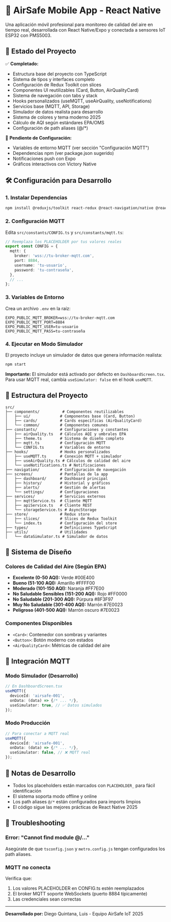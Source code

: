 # 📱 AirSafe Mobile App - React Native

Una aplicación móvil profesional para monitoreo de calidad del aire en tiempo real, desarrollada con React Native/Expo y conectada a sensores IoT ESP32 con PMS5003.

## 🚀 Estado del Proyecto

✅ **Completado:**
- Estructura base del proyecto con TypeScript
- Sistema de tipos y interfaces completo
- Configuración de Redux Toolkit con slices
- Componentes UI reutilizables (Card, Button, AirQualityCard)
- Sistema de navegación con tabs y stack
- Hooks personalizados (useMQTT, useAirQuality, useNotifications)
- Servicios base (MQTT, API, Storage)
- Simulador de datos realista para desarrollo
- Sistema de colores y tema moderno 2025
- Cálculo de AQI según estándares EPA/OMS
- Configuración de path aliases (@/*)

🔧 **Pendiente de Configuración:**
- Variables de entorno MQTT (ver sección "Configuración MQTT")
- Dependencias npm (ver package.json sugerido)
- Notificaciones push con Expo
- Gráficos interactivos con Victory Native

## 🛠️ Configuración para Desarrollo

### 1. Instalar Dependencias

```bash
npm install @reduxjs/toolkit react-redux @react-navigation/native @react-navigation/bottom-tabs @react-navigation/stack react-native-screens react-native-safe-area-context @react-native-async-storage/async-storage expo-notifications
```

### 2. Configuración MQTT

Edita `src/constants/CONFIG.ts` y `src/constants/mqtt.ts`:

```typescript
// Reemplaza los PLACEHOLDER por tus valores reales
export const CONFIG = {
  mqtt: {
    broker: 'wss://tu-broker-mqtt.com',
    port: 8884,
    username: 'tu-usuario',
    password: 'tu-contraseña',
  },
  // ...
};
```

### 3. Variables de Entorno

Crea un archivo `.env` en la raíz:

```env
EXPO_PUBLIC_MQTT_BROKER=wss://tu-broker-mqtt.com
EXPO_PUBLIC_MQTT_PORT=8884
EXPO_PUBLIC_MQTT_USER=tu-usuario
EXPO_PUBLIC_MQTT_PASS=tu-contraseña
```

### 4. Ejecutar en Modo Simulador

El proyecto incluye un simulador de datos que genera información realista:

```bash
npm start
```

**Importante:** El simulador está activado por defecto en `DashboardScreen.tsx`. Para usar MQTT real, cambia `useSimulator: false` en el hook `useMQTT`.

## 📁 Estructura del Proyecto

```
src/
├── components/          # Componentes reutilizables
│   ├── ui/             # Componentes base (Card, Button)
│   ├── cards/          # Cards específicas (AirQualityCard)
│   └── common/         # Componentes comunes
├── constants/          # Configuraciones y constantes
│   ├── airQuality.ts   # Cálculos AQI y umbrales EPA
│   ├── theme.ts        # Sistema de diseño completo
│   ├── mqtt.ts         # Configuración MQTT
│   └── CONFIG.ts       # Variables de entorno
├── hooks/              # Hooks personalizados
│   ├── useMQTT.ts      # Conexión MQTT + simulador
│   ├── useAirQuality.ts # Cálculos de calidad del aire
│   └── useNotifications.ts # Notificaciones
├── navigation/         # Configuración de navegación
├── screens/            # Pantallas de la app
│   ├── dashboard/      # Dashboard principal
│   ├── history/        # Historial y gráficos
│   ├── alerts/         # Gestión de alertas
│   └── settings/       # Configuraciones
├── services/           # Servicios externos
│   ├── mqttService.ts  # Cliente MQTT
│   ├── apiService.ts   # Cliente REST
│   └── storageService.ts # AsyncStorage
├── store/              # Redux store
│   ├── slices/         # Slices de Redux Toolkit
│   └── index.ts        # Configuración del store
├── types/              # Definiciones TypeScript
├── utils/              # Utilidades
│   └── dataSimulator.ts # Simulador de datos
```

## 🎨 Sistema de Diseño

### Colores de Calidad del Aire (Según EPA)
- **Excelente (0-50 AQI):** Verde #00E400
- **Bueno (51-100 AQI):** Amarillo #FFFF00
- **Moderado (101-150 AQI):** Naranja #FF7E00
- **No Saludable Sensibles (151-200 AQI):** Rojo #FF0000
- **No Saludable (201-300 AQI):** Púrpura #8F3F97
- **Muy No Saludable (301-400 AQI):** Marrón #7E0023
- **Peligroso (401-500 AQI):** Marrón oscuro #7E0023

### Componentes Disponibles
- `<Card>`: Contenedor con sombras y variantes
- `<Button>`: Botón moderno con estados
- `<AirQualityCard>`: Métricas de calidad del aire

## 🔌 Integración MQTT

### Modo Simulador (Desarrollo)
```typescript
// En DashboardScreen.tsx
useMQTT({
  deviceId: 'airsafe-001',
  onData: (data) => {/* ... */},
  useSimulator: true, // ✅ Datos simulados
});
```

### Modo Producción
```typescript
// Para conectar a MQTT real
useMQTT({
  deviceId: 'airsafe-001',
  onData: (data) => {/* ... */},
  useSimulator: false, // ❌ MQTT real
});
```

## 📝 Notas de Desarrollo

- Todos los placeholders están marcados con `PLACEHOLDER_` para fácil identificación
- El sistema soporta modo offline y online
- Los path aliases `@/*` están configurados para imports limpios
- El código sigue las mejores prácticas de React Native 2025

## 🔧 Troubleshooting

### Error: "Cannot find module @/..."
Asegúrate de que `tsconfig.json` y `metro.config.js` tengan configurados los path aliases.

### MQTT no conecta
Verifica que:
1. Los valores PLACEHOLDER en CONFIG.ts estén reemplazados
2. El broker MQTT soporte WebSockets (puerto 8884 típicamente)
3. Las credenciales sean correctas


---

**Desarrollado por:** Diego Quintana, Luis - Equipo AirSafe IoT 2025
